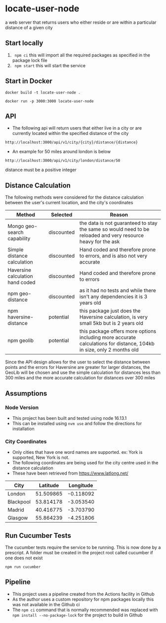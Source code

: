 # locate-user-node
a web server that returns users who either reside or are within a particular distance of a given city

## Start locally
1. ``` npm ci``` this will import all the required packages as specified in the package lock file
2. ``` npm start``` this will start the service

## Start in Docker
```
docker build -t locate-user-node .
```
```
docker run -p 3000:3000 locate-user-node
```

## API
 - The following api will return users that either live in a city or are currently located within the specified distance of the city
 
```http://localhost:3000/api/v1/city/{city}/distance/{distance}```

- An example for 50 miles around london is below

```http://localhost:3000/api/v1/city/london/distance/50```

distance must be a positive integer

## Distance Calculation
 The following methods were considered for the distance calculation between the user's current location, and the city's coordinates
 
 | Method | Selected| Reason |
 | ------ | ------ | ------ |
 | Mongo geo-search capability | discounted | the data is not guaranteed to stay the same so would need to be reloaded and very resource heavy for the ask |
 | Simple distance calculation | discounted | Hand coded and therefore prone to errors, and is also not very accurate |
 | Haversine calculation hand coded | discounted|Hand coded and therefore prone to errors |
 | npm geo-distance | discounted | as it had no tests and while there isn't any dependencies it is 3 years old|
 | npm haversine-distance | potential | this package just does the Haversine calculation, is very small 5kb but is 2 years old |
 | npm geolib | potential | this package offers more options including more accurate calculations for distance, 104kb in size, only 2 months old |
  
 Since the API design allows for the user to select the distance between points and the errors for Haversine are greater for larger distances,  the GeoLib will be chosen and use the simple calculation for distances less than 300 miles and the more accurate calculation for distances over 300 miles

## Assumptions
### Node Version
- This project has been built and tested using node 16.13.1
- This can be installed using `nvm use` and follow the directions for installation 
### City Coordinates
- Only cities that have one word names are supported.  ex: York is supported, New York is not.
- The following coordinates are being used for the city centre used in the distance calculation
- These have been retrieved from https://www.latlong.net/

 | City | Latitude | Longitude |
 | ---- | ------ | ------ |
 | London | 51.509865 | -0.118092 |
 |Blackpool|53.814178|-3.053540|
 |Madrid|40.416775|-3.703790|
 |Glasgow|55.864239|-4.251806|
 
## Run Cucumber Tests
 The cucumber tests require the service to be running.  This is now done by a prescript.
 A folder must be created in the project root called cucumber if one does not exist
 ```
npm run cucumber
```

## Pipeline
 - This project uses a pipeline created from the Actions facility in Github
 - As the author uses a custom repository for npm packages locally this was not available in the Github ci
 - The ```npm ci``` command that is normally recommended was replaced with ```npm install --no-package-lock``` for the project to build in Github
